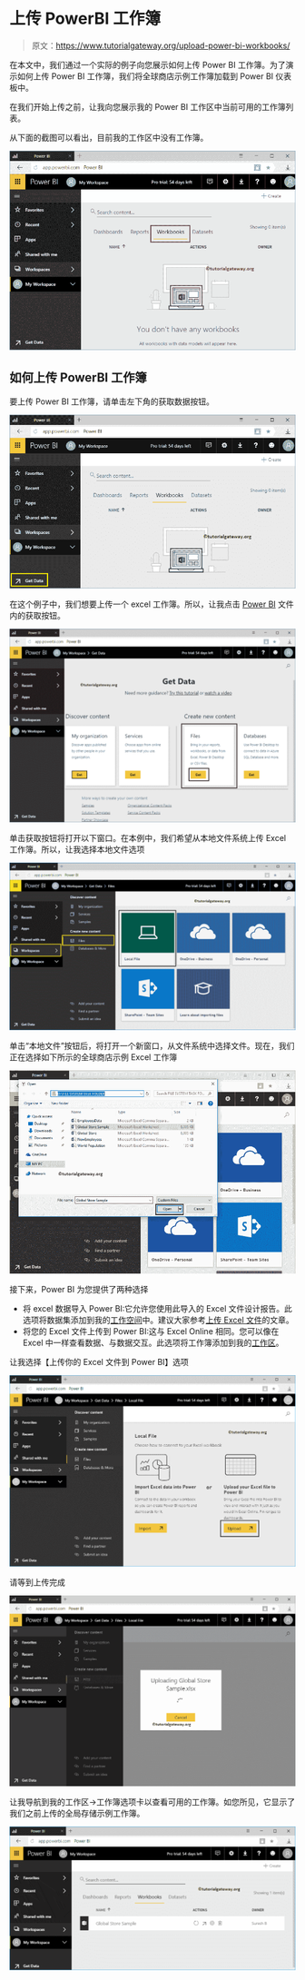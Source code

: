 # 上传 PowerBI 工作簿

> 原文：<https://www.tutorialgateway.org/upload-power-bi-workbooks/>

在本文中，我们通过一个实际的例子向您展示如何上传 Power BI 工作簿。为了演示如何上传 Power BI 工作簿，我们将全球商店示例工作簿加载到 Power BI 仪表板中。

在我们开始上传之前，让我向您展示我的 Power BI 工作区中当前可用的工作簿列表。

从下面的截图可以看出，目前我的工作区中没有工作簿。

![Upload Power BI Workbooks 1](img/f1996de626839d29bd47c6d1d58984ad.png)

## 如何上传 PowerBI 工作簿

要上传 Power BI 工作簿，请单击左下角的获取数据按钮。

![Upload Power BI Workbooks 2](img/a0196225c85112e82fab8074d524c65a.png)

在这个例子中，我们想要上传一个 excel 工作簿。所以，让我点击 [Power BI](https://www.tutorialgateway.org/power-bi-tutorial/) 文件内的获取按钮。

![Upload Power BI Workbooks 3](img/20968ffdd3ce626ae9a35d4b4669bd66.png)

单击获取按钮将打开以下窗口。在本例中，我们希望从本地文件系统上传 Excel 工作簿。所以，让我选择本地文件选项

![Upload Power BI Workbooks 4](img/4726bf6bafd9d5e1a56b8e9ba5f0ce84.png)

单击“本地文件”按钮后，将打开一个新窗口，从文件系统中选择文件。现在，我们正在选择如下所示的全球商店示例 Excel 工作簿

![Upload Power BI Workbooks 5](img/b32cb4815f89588e2d7fa6984cbae10b.png)

接下来，Power BI 为您提供了两种选择

*   将 excel 数据导入 Power BI:它允许您使用此导入的 Excel 文件设计报告。此选项将数据集添加到我的[工作空间](https://www.tutorialgateway.org/create-power-bi-workspace/)中。建议大家参考[上传 Excel 文件](https://www.tutorialgateway.org/upload-excel-files-to-power-bi-dashboard/)的文章。
*   将您的 Excel 文件上传到 Power BI:这与 Excel Online 相同。您可以像在 Excel 中一样查看数据、与数据交互。此选项将工作簿添加到我的[工作区](https://www.tutorialgateway.org/create-power-bi-workspace/)。

让我选择【上传你的 Excel 文件到 Power BI】选项

![Upload Power BI Workbooks 6](img/a82a36b15964077a7c186a7fd073dc29.png)

请等到上传完成

![Upload Power BI Workbooks 7](img/72455b6425242edd74b6724daf3e6a26.png)

让我导航到我的工作区->工作簿选项卡以查看可用的工作簿。如您所见，它显示了我们之前上传的全局存储示例工作簿。

![Upload Power BI Workbooks 8](img/2a58b131d5d14416ae4b90f814009e6b.png)
